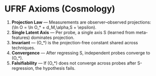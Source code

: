 # UFRF Axioms (Cosmology)

1. **Projection Law** — Measurements are observer–observed projections: \(\ln O = \ln O_* + d_M\,\alpha\,S + \epsilon\).
2. **Single Latent Axis** — Per probe, a single axis S (learned from meta-features) dominates projection.
3. **Invariant** — \(O_*\) is the projection-free constant shared across techniques.
4. **Convergence** — After regressing S, independent probes converge to \(O_*\).
5. **Falsifiability** — If \(O_*\) does not converge across probes after S-regression, the hypothesis fails.
